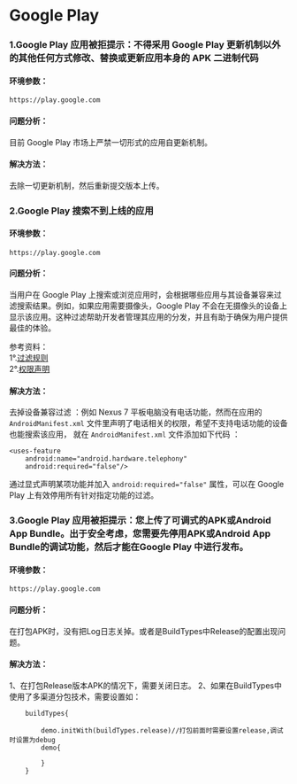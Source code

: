 # Google Play


### 1.Google Play 应用被拒提示：不得采用 Google Play 更新机制以外的其他任何方式修改、替换或更新应用本身的 APK 二进制代码

#### 环境参数：

```
https://play.google.com
```

#### 问题分析：

目前 Google Play 市场上严禁一切形式的应用自更新机制。

#### 解决方法：

去除一切更新机制，然后重新提交版本上传。


### 2.Google Play 搜索不到上线的应用

#### 环境参数：

```
https://play.google.com
```

#### 问题分析：

当用户在 Google Play 上搜索或浏览应用时，会根据哪些应用与其设备兼容来过滤搜索结果。例如，如果应用需要摄像头，Google Play 不会在无摄像头的设备上显示该应用。这种过滤帮助开发者管理其应用的分发，并且有助于确保为用户提供最佳的体验。

参考资料：  
1°.[过滤规则](https://developer.android.com/google/play/filters.html?hl=zh-cn])  
2°.[权限声明](https://developer.android.com/guide/topics/manifest/uses-feature-element.html?hl=zh-cn#permissions-features)

#### 解决方法：

去掉设备兼容过滤 ：例如 Nexus 7 平板电脑没有电话功能，然而在应用的 `AndroidManifest.xml` 文件里声明了电话相关的权限，希望不支持电话功能的设备也能搜索该应用， 就在 `AndroidManifest.xml` 文件添加如下代码 ：

```
<uses-feature 
	android:name="android.hardware.telephony" 
	android:required="false"/>
```

通过显式声明某项功能并加入 `android:required="false"` 属性，可以在 Google Play 上有效停用所有针对指定功能的过滤。

### 3.Google Play 应用被拒提示：您上传了可调式的APK或Android App Bundle。出于安全考虑，您需要先停用APK或Android App Bundle的调试功能，然后才能在Google Play 中进行发布。

#### 环境参数：

```
https://play.google.com
```

#### 问题分析：

在打包APK时，没有把Log日志关掉。或者是BuildTypes中Release的配置出现问题。

#### 解决方法：

1、在打包Release版本APK的情况下，需要关闭日志。
2、如果在BuildTypes中使用了多渠道分包技术，需要设置如：

```
	buildTypes{
		
		demo.initWith(buildTypes.release)//打包前面时需要设置release,调试时设置为debug
		demo{	
			
		}
	}
```




